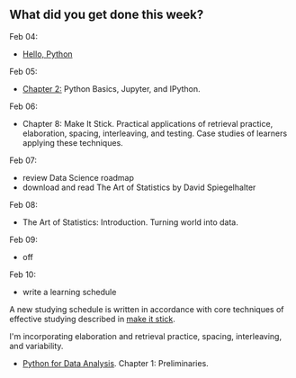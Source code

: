 **What did you get done this week?**
-

Feb 04:
- [Hello, Python](https://www.kaggle.com/code/colinmorris/hello-python)

Feb 05:
- [Chapter 2:](https://wesmckinney.com/book/python-basics) Python Basics, Jupyter, and IPython.

Feb 06: 
- Chapter 8: Make It Stick. Practical applications of retrieval practice, elaboration, spacing, interleaving, and testing. Case studies of learners applying these techniques.

Feb 07:
- review Data Science roadmap
- download and read The Art of Statistics by David Spiegelhalter

Feb 08:
- The Art of Statistics: Introduction. Turning world into data.

Feb 09:
- off

Feb 10:
- write a learning schedule

A new studying schedule is written in accordance with core techniques of effective studying described in [make it stick](https://g.co/kgs/TcwSmEZ).

I'm incorporating elaboration and retrieval practice, spacing, interleaving, and variability. 

- [Python for Data Analysis](https://wesmckinney.com/book). Chapter 1: Preliminaries.
